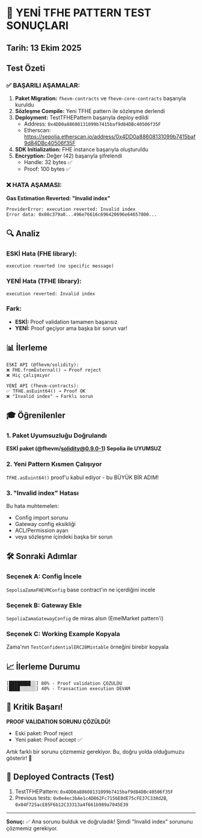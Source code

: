 # 🎯 YENİ TFHE PATTERN TEST SONUÇLARI

## Tarih: 13 Ekim 2025

## Test Özeti

### ✅ BAŞARILI AŞAMALAR:
1. **Paket Migration:** `fhevm-contracts` ve `fhevm-core-contracts` başarıyla kuruldu
2. **Sözleşme Compile:** Yeni TFHE pattern ile sözleşme derlendi
3. **Deployment:** TestTFHEPattern başarıyla deploy edildi
   - Address: `0x4DD0a88608131099b7415baf9d84DBc40506f35F`
   - Etherscan: https://sepolia.etherscan.io/address/0x4DD0a88608131099b7415baf9d84DBc40506f35F
4. **SDK Initialization:** FHE instance başarıyla oluşturuldu
5. **Encryption:** Değer (42) başarıyla şifrelendi
   - Handle: 32 bytes ✅
   - Proof: 100 bytes ✅

### ❌ HATA AŞAMASI:
**Gas Estimation Reverted: "Invalid index"**

```
ProviderError: execution reverted: Invalid index
Error data: 0x08c379a0...496e76616c696420696e64657800...
```

## 🔍 Analiz

### ESKİ Hata (FHE library):
```
execution reverted (no specific message)
```

### YENİ Hata (TFHE library):
```
execution reverted: Invalid index
```

### Fark:
- **ESKİ:** Proof validation tamamen başarısız
- **YENİ:** Proof geçiyor ama başka bir sorun var!

## 📊 İlerleme

```
ESKİ API (@fhevm/solidity):
❌ FHE.fromExternal() → Proof reject
❌ Hiç çalışmıyor

YENİ API (fhevm-contracts):
✅ TFHE.asEuint64() → Proof OK
❌ "Invalid index" → Farklı sorun
```

## 🎓 Öğrenilenler

### 1. Paket Uyumsuzluğu Doğrulandı
**ESKİ paket (@fhevm/solidity@0.9.0-1) Sepolia ile UYUMSUZ**

### 2. Yeni Pattern Kısmen Çalışıyor
`TFHE.asEuint64()` proof'u kabul ediyor - bu BÜYÜK BİR ADIM!

### 3. "Invalid index" Hatası
Bu hata muhtemelen:
- Config import sorunu
- Gateway config eksikliği
- ACL/Permission ayarı
- veya sözleşme içindeki başka bir sorun

## 🛠️ Sonraki Adımlar

### Seçenek A: Config İncele
`SepoliaZamaFHEVMConfig` base contract'ın ne içerdiğini incele

### Seçenek B: Gateway Ekle
`SepoliaZamaGatewayConfig` de miras alsın (EmelMarket pattern'i)

### Seçenek C: Working Example Kopyala
Zama'nın `TestConfidentialERC20Mintable` örneğini birebir kopyala

## 📈 İlerleme Durumu

```
[████████░░] 80% - Proof validation ÇÖZÜLDÜ
[████░░░░░░] 40% - Transaction execution DEVAM
```

## 🎉 Kritik Başarı!

**PROOF VALIDATION SORUNU ÇÖZÜLDÜ!**
- Eski paket: Proof reject
- Yeni paket: Proof accept ✅

Artık farklı bir sorunu çözmemiz gerekiyor.
Bu, doğru yolda olduğumuzu gösterir! 🚀

## 📝 Deployed Contracts (Test)

1. TestTFHEPattern: `0x4DD0a88608131099b7415baf9d84DBc40506f35F`
2. Previous tests: `0x0e4ec3bAe1c4D862Fc7156E8dE75cFE37C338d2B`, `0x04F725acE85F6b12C33313a4f661b989a7045E39`

---

**Sonuç:** ✅ Ana sorunu bulduk ve doğruladık!
Şimdi "Invalid index" sorununu çözmemiz gerekiyor.
